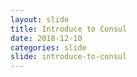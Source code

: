 ```yaml
---
layout: slide
title: Introduce to Consul
date: 2018-12-10
categories: slide
slide: introduce-to-consul
---
```

